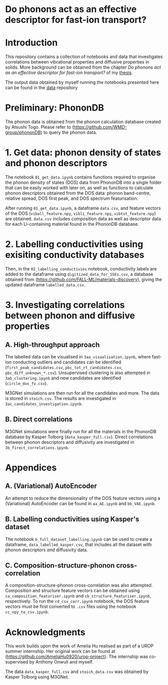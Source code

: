 # Do phonons act as an effective descriptor for fast-ion transport?

# Introduction
This repository contains a collection of notebooks and data that investigates correlations between vibrational properties and diffusive properties in solids. More background can be obtained from the chapter *Do phonons act as an effective descriptor for fast-ion transport?* of my [thesis](https://spiral.imperial.ac.uk/handle/10044/1/111142).

The output data obtained by myself running the notebooks presented here can be found in the [data](https://github.com/gabkrenzer/fast-ion-descriptors/tree/main/data) repository

# Preliminary: PhononDB
The phonon data is obtained from the phonon calculation database created by Atsushi Togo. Please refer to (https://github.com/WMD-group/phononDB) to query the phonon data.

# 1. Get data: phonon density of states and phonon descriptors
The notebook `01_get_data.ipynb` contains functions required to organise the phonon density of states \(DOS\) data from PhononDB into a single folder that can be easily worked with later on, as well as functions to calculate phonon descriptors obtained from the DOS data: phonon band-centre, relative spread, DOS first peak, and DOS spectrum featurisation. 

After running `01_get_data.ipynb`, a dataframe `data.csv`, and feature vectors of the DOS \(`viball_feature.npy`, `vibli_feature.npy`, `vibtot_feature.npy`\) are obtained. `data.csv` includes composition data as well as descriptor data for each Li-containing material found in the PhononDB database.

# 2. Labelling conductivities using exisiting conductivity databases
Then, in the `02_labelling_conductivies` notebook, conductivity labels are added to the dataframe using `digitized_data_for_SSEs.csv`, a database obtained from (https://github.com/FALL-ML/materials-discovery), giving the updated dataframe `labelled_data.csv`.

# 3. Investigating correlations between phonon and diffusive properties

## A. High-throughput approach
The labelled data can be visualised in `3aa_visualisation.ipynb`, where fast-ion conducting outliers and candidates can be identified \(`first_peak_candidates.csv`, `pbc_tot_rt_candidates.csv`, `pbc_diff_unknown_*.csv`\). Unsupervised clustering is also attempted in `3ab_clustering.ipynb` and new candidates are identified \(`circle_dos_fv.csv`\). 

M3GNet simulations are then run for all the candidates and more. The data is stored in `stoich.csv`. The results are investigated in `3ac_candidates_investigation.ipynb`.

## B. Direct correlations
M3GNet simulations were finally run for all the materials in the PhononDB database by Kasper Tolborg \(`data_kasper_full.csv`\). Direct correlations between phonon descriptors and diffusivity are investigated in `3b_firect_correlations.ipynb`.

# Appendices

## A. \(Variational\) AutoEncoder
An attempt to reduce the dimensionality of the DOS feature vectors using a \(Variational\) AutoEncoder can be found in `aa_AE.ipynb` and `bb_VAE.ipynb`.

## B. Labelling conductivities using Kasper's dataset
The notebook `b_full_dataset_labelling.ipynb` can be used to create a dataframe, `data_labelled_kasper.csv`, that includes all the dataset with phonon descriptors *and* diffusivity data.

## C. Composition-structure-phonon cross-correlation
A composition-structure-phonon cross-correlation was also attempted. Composition and structure feature vectors can be obtained using `ca_composition_featuriser.ipynb` and `cb_structure_featuriser.ipynb`, respectively. To run the `cd_csv_corr.ipynb` notebook, the DOS feature vectors must be first converted to `.csv` files using the notebook `cc_npy_to_csv.ipynb`.

# Acknowledgments
This work builds upon the work of Amelia Hu realised as part of a UROP summer internship. Her original work can be found at (https://github.com/AmeliaHu0920/urop-project). The internship was co-supervised by Anthony Onwuli and myself.

The data `data_kasper_full.csv` and `stoich_data.csv` was obtained by Kasper Tolborg using M3GNet.
